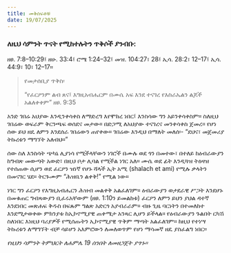 ```yaml
---
title: መቅሰፍቶቹ
date: 19/07/2025
---
```


### ለዚህ ሳምንት ጥናት የሚከተሉትን ጥቅሶች ያንብቡ:

ዘፀ. 7:8–10:29፤ ዘሁ. 33:4፤ ሮሜ 1:24–32፤ መዝ. 104:27፣ 28፤ ኢሳ. 28:2፣ 12–17፤ ኢሳ. 44:9፣ 10፣ 12–17።

> <p>የመታሰቢያ ጥቅስ፡</p>
> “የፈርዖንም ልብ ጸና፤ እግዚአብሔርም በሙሴ አፍ እንደ ተናገረ የእስራኤልን ልጆች አልለቀቀም” ዘፀ. 9:35

አንድ ገበሬ አህያው እንዲንቀሳቀስ ለማድረግ እየሞከረ ነበር፤ እንስሳው ግን አይንቀሳቀስም። ስለዚህ ገበሬው ወፍራም ቅርንጫፍ ወሰደና መታው። በድጋሚ ለአህያው ተናገረና መንቀሳቀስ ጀመረ። የሆነ ሰው ይህ ዘዴ ለምን እንደሰራ ገበሬውን ጠየቀው። ገበሬው እንዲህ በማለት መለሰ፡- “ደህና፣ መጀመሪያ ትኩረቱን ማግኘት አለብህ።”

ሰው ስለ እንስሳት ጭካኔ ሊያነሳ የሚችላቸውን ነገሮች በሙሉ ወደ ጎን በመተው፣ በተለይ ከዕብራውያን ከግብጽ መውጣት አውድ፣ በዚህ ቦታ ሊባል የሚችል ነገር አለ። ሙሴ ወደ ፊት እንዲጓዝ ትዕዛዝ የተሰጠው ሲሆን ወደ ፈርዖን ዝነኛ የሆኑ ሻላች ኢት አሚ (shalach et ami) የሚሉ ቃላትን በመናገር ሄደ። ትርጉሙም “ሕዝቤን ልቀቅ!” የሚል ነው።

ነገር ግን ፈርዖን የእግዚአብሔርን ሕዝብ መልቀቅ አልፈለገም። ዕብራውያን ወታደራዊ ሥጋት እንደሆኑ በመቁጠር ግብጻውያን ቢፈሩአቸውም (ዘፀ. 1:10ን ይመልከቱ) ፈርዖን ለምን ይህን ያህል ዳተኛ እንደነበር መጽሐፍ ቅዱስ በፍጹም ግልጽ አድርጎ አያብራራም። ብዙ ጊዜ ባርነትን በተመለከተ እንደሚታወቀው ምክንያቱ ከኢኮኖሚያዊ ጠቀሜታ አንጻር ሊሆን ይችላል። የዕብራውያን ጉልበት ርካሽ ስለነበር እነዚህ ባሪያዎች የሚሰጡትን ኢኮኖሚያዊ ጥቅም ማጣት አልፈለገም። ከዚህ የተነሣ ትኩረቱን ለማግኘት ብቻ ሳይሆን አእምሮውን ለመለወጥም የሆነ ማሳመኛ ዘዴ ያስፈልግ ነበር። 


*የዚህን ሳምንት ትምህርት ለሐምሌ 19 ሰንበት ለመዘጋጀት ያጥኑ።*